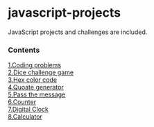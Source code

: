 # javascript-projects
JavaScript projects  and challenges are included.
### Contents
[1.Coding problems](https://github.com/pavankumar106/javascript-projects/tree/main/coding-problems-and-solutions)<br>
[2.Dice challenge game](https://github.com/pavankumar106/javascript-projects/tree/main/dice-challenge-game)<br>
[3.Hex color code](https://github.com/pavankumar106/javascript-projects/tree/main/hex-color-code)<br>
[4.Quoate generator](https://github.com/pavankumar106/javascript-projects/tree/main/random-quote-generator)<br>
[5.Pass the message](https://github.com/pavankumar106/javascript-projects/tree/main/message)<br>
[6.Counter](https://github.com/pavankumar106/javascript-projects/tree/main/counter)<br>
[7.Digital Clock](https://github.com/pavankumar106/javascript-projects/tree/main/digital-clock)<br>
[8.Calculator](https://github.com/pavankumar106/javascript-projects/tree/main/calculator)<br>
